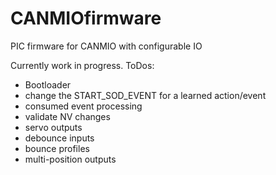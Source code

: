 # CANMIOfirmware
PIC firmware for CANMIO with configurable IO

Currently work in progress.
ToDos:
* Bootloader
* change the START_SOD_EVENT for a learned action/event
* consumed event processing
* validate NV changes
* servo outputs
* debounce inputs
* bounce profiles
* multi-position outputs

